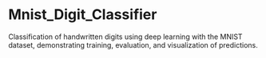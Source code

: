 # Mnist_Digit_Classifier
Classification of handwritten digits using deep learning with the MNIST dataset, demonstrating training, evaluation, and visualization of predictions.
